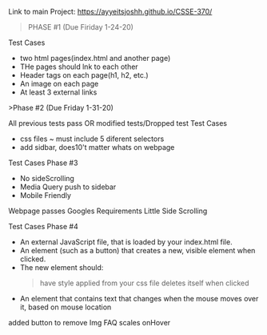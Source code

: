 Link to main Project: https://ayyeitsjoshh.github.io/CSSE-370/
>PHASE #1 (Due Firiday 1-24-20)

  Test Cases
  - two html pages(index.html and another page)
  - THe pages should lnk to each other
  - Header tags on each page(h1, h2, etc.)
  - An image on each page
  - At least 3 external links
  <Notes>
>Phase #2  (Due Friday 1-31-20)
  
  All previous tests pass OR modified tests/Dropped test
  Test Cases
  -  css files
      ~ must include 5 diferent selectors
  - add sidbar, does10't matter whats on webpage
  <Notes>

  Test Cases Phase #3
  - No sideScrolling 
  - Media Query push to sidebar
  - Mobile Friendly 
  <notes>
  Webpage passes Googles Requirements 
  Little Side Scrolling
  
  Test Cases Phase #4 
  - An external JavaScript file, that is loaded by your index.html file.
  - An element (such as a button) that creates a new, visible element when clicked.
  - The new element should:
    > have style applied from your css file
    > deletes itself when clicked
  - An element that contains text that changes when the mouse moves over it, based on mouse location
  <notes> 
  added button to remove Img
  FAQ scales onHover 
   
